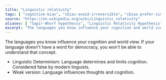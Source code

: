 ```yaml
---
title: "Linguistic relativity"
tags: [ "cognitive-bias", "cbias-avoid-irreversible", "cbias-prefer-simple" ]
source: "https://en.wikipedia.org/wiki/Linguistic_relativity"
aliases: [ "Sapir-Whorf hypothesis", "Linguistic Relativity Hypothesis"]
excerpt: "The languages you know influence your cognition and world view."
---
```


The languages you know influence your cognition and world view. If your language doesn't have a word for democracy, you won't be able to understand that concept.

- Linguistic Determinism: Language determines and limits cognition. Considered false by modern linguists.
- Weak version: Language influences thoughts and cognition.
